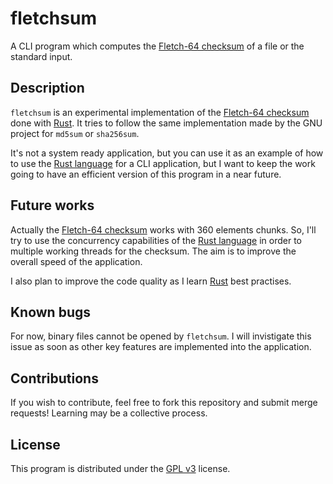 # fletchsum

A CLI program which computes the [Fletch-64 checksum](https://en.wikipedia.org/wiki/Fletcher%27s_checksum) of a file or the standard input.

## Description

`fletchsum` is an experimental implementation of the [Fletch-64 checksum](https://en.wikipedia.org/wiki/Fletcher%27s_checksum) done with [Rust](https://rust-lang.org). It tries to follow the same implementation made by the GNU project for `md5sum` or `sha256sum`.

It's not a system ready application, but you can use it as an example of how to use the [Rust language](https://rust-lang.org) for a CLI application, but I want to keep the work going to have an efficient version of this program in a near future.

## Future works

Actually the [Fletch-64 checksum](https://en.wikipedia.org/wiki/Fletcher%27s_checksum) works with 360 elements chunks. So, I'll try to use the concurrency capabilities of the [Rust language](https://rust-lang.org) in order to multiple working threads for the checksum. The aim is to improve the overall speed of the application.

I also plan to improve the code quality as I learn [Rust](https://rust-lang.org) best practises.

## Known bugs

For now, binary files cannot be opened by `fletchsum`. I will invistigate this issue as soon as other key features are implemented into the application.

## Contributions

If you wish to contribute, feel free to fork this repository and submit merge requests! Learning may be a collective process.

## License

This program is distributed under the [GPL v3](www.gnu.org/licenses/gpl.html) license.